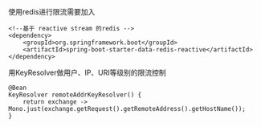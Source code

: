 使用redis进行限流需要加入
```
<!--基于 reactive stream 的redis -->
<dependency>
    <groupId>org.springframework.boot</groupId>
    <artifactId>spring-boot-starter-data-redis-reactive</artifactId>
</dependency>
```

用KeyResolver做用户、IP、URI等级别的限流控制
```
@Bean
KeyResolver remoteAddrKeyResolver() {
    return exchange -> Mono.just(exchange.getRequest().getRemoteAddress().getHostName());
}
```